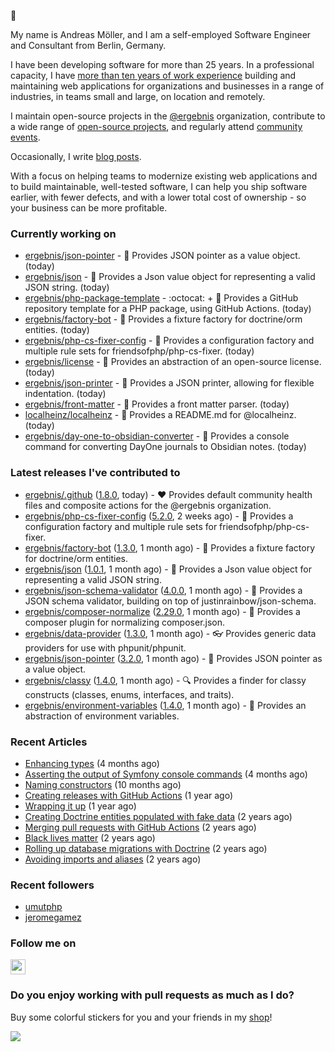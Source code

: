 :wave:

My name is Andreas Möller, and I am a self-employed Software Engineer and Consultant from Berlin, Germany.

I have been developing software for more than 25 years. In a professional capacity, I have [more than ten years of work experience](https://localheinz.com/work-experience/) building and maintaining web applications for organizations and businesses in a range of industries, in teams small and large, on location and remotely.

I maintain open-source projects in the [@ergebnis](https://github.com/ergebnis) organization, contribute to a wide range of [open-source projects](https://github.com/localheinz?tab=repositories&q=&type=fork&language=), and regularly attend [community events](https://localheinz.com/events/).

Occasionally, I write [blog posts](https://localheinz.com/blog/).

With a focus on helping teams to modernize existing web applications and to build maintainable, well-tested software, I can help you ship software earlier, with fewer defects, and with a lower total cost of ownership - so your business can be more profitable.

### Currently working on


- [ergebnis/json-pointer](https://github.com/ergebnis/json-pointer) - :page_with_curl: Provides JSON pointer as a value object. (today)
- [ergebnis/json](https://github.com/ergebnis/json) - :page_with_curl: Provides a Json value object for representing a valid JSON string. (today)
- [ergebnis/php-package-template](https://github.com/ergebnis/php-package-template) - :octocat: &#43; :ledger: Provides a GitHub repository template for a PHP package, using GitHub Actions. (today)
- [ergebnis/factory-bot](https://github.com/ergebnis/factory-bot) - :robot: Provides a fixture factory for doctrine/orm entities. (today)
- [ergebnis/php-cs-fixer-config](https://github.com/ergebnis/php-cs-fixer-config) - :notebook: Provides a configuration factory and multiple rule sets for friendsofphp/php-cs-fixer. (today)
- [ergebnis/license](https://github.com/ergebnis/license) - :briefcase: Provides an abstraction of an open-source license. (today)
- [ergebnis/json-printer](https://github.com/ergebnis/json-printer) - :page_with_curl: Provides a JSON printer, allowing for flexible indentation. (today)
- [ergebnis/front-matter](https://github.com/ergebnis/front-matter) - :eyes: Provides a front matter parser. (today)
- [localheinz/localheinz](https://github.com/localheinz/localheinz) - :wave: Provides a README.md for @localheinz. (today)
- [ergebnis/day-one-to-obsidian-converter](https://github.com/ergebnis/day-one-to-obsidian-converter) - :notebook: Provides a console command for converting DayOne journals to Obsidian notes. (today)

### Latest releases I've contributed to


- [ergebnis/.github](https://github.com/ergebnis/.github) ([1.8.0](https://github.com/ergebnis/.github/releases/tag/1.8.0), today) - :heart: Provides default community health files and composite actions for the @ergebnis organization.
- [ergebnis/php-cs-fixer-config](https://github.com/ergebnis/php-cs-fixer-config) ([5.2.0](https://github.com/ergebnis/php-cs-fixer-config/releases/tag/5.2.0), 2 weeks ago) - :notebook: Provides a configuration factory and multiple rule sets for friendsofphp/php-cs-fixer.
- [ergebnis/factory-bot](https://github.com/ergebnis/factory-bot) ([1.3.0](https://github.com/ergebnis/factory-bot/releases/tag/1.3.0), 1 month ago) - :robot: Provides a fixture factory for doctrine/orm entities.
- [ergebnis/json](https://github.com/ergebnis/json) ([1.0.1](https://github.com/ergebnis/json/releases/tag/1.0.1), 1 month ago) - :page_with_curl: Provides a Json value object for representing a valid JSON string.
- [ergebnis/json-schema-validator](https://github.com/ergebnis/json-schema-validator) ([4.0.0](https://github.com/ergebnis/json-schema-validator/releases/tag/4.0.0), 1 month ago) - :page_with_curl: Provides a JSON schema validator, building on top of justinrainbow/json-schema.
- [ergebnis/composer-normalize](https://github.com/ergebnis/composer-normalize) ([2.29.0](https://github.com/ergebnis/composer-normalize/releases/tag/2.29.0), 1 month ago) - :musical_note: Provides a composer plugin for normalizing composer.json.
- [ergebnis/data-provider](https://github.com/ergebnis/data-provider) ([1.3.0](https://github.com/ergebnis/data-provider/releases/tag/1.3.0), 1 month ago) - :eyeglasses: Provides generic data providers for use with phpunit/phpunit.
- [ergebnis/json-pointer](https://github.com/ergebnis/json-pointer) ([3.2.0](https://github.com/ergebnis/json-pointer/releases/tag/3.2.0), 1 month ago) - :page_with_curl: Provides JSON pointer as a value object.
- [ergebnis/classy](https://github.com/ergebnis/classy) ([1.4.0](https://github.com/ergebnis/classy/releases/tag/1.4.0), 1 month ago) - :mag: Provides a finder for classy constructs (classes, enums, interfaces, and traits).
- [ergebnis/environment-variables](https://github.com/ergebnis/environment-variables) ([1.4.0](https://github.com/ergebnis/environment-variables/releases/tag/1.4.0), 1 month ago) - :deciduous_tree: Provides an abstraction of environment variables.

### Recent Articles


- [Enhancing types](http://localheinz.com/articles/2022/09/20/enhancing-types/) (4 months ago)
- [Asserting the output of Symfony console commands](http://localheinz.com/articles/2022/08/29/asserting-the-output-of-symfony-console-commands/) (4 months ago)
- [Naming constructors](http://localheinz.com/articles/2022/03/26/naming-constructors/) (10 months ago)
- [Creating releases with GitHub Actions](http://localheinz.com/articles/2022/01/24/creating-releases-with-github-actions/) (1 year ago)
- [Wrapping it up](http://localheinz.com/articles/2021/12/31/wrapping-it-up/) (1 year ago)
- [Creating Doctrine entities populated with fake data](http://localheinz.com/articles/2020/07/16/creating-doctrine-entities-populated-with-fake-data/) (2 years ago)
- [Merging pull requests with GitHub Actions](http://localheinz.com/articles/2020/06/15/merging-pull-requests-with-github-actions/) (2 years ago)
- [Black lives matter](http://localheinz.com/articles/2020/06/12/black-lives-matter/) (2 years ago)
- [Rolling up database migrations with Doctrine](http://localheinz.com/articles/2020/06/10/rolling-up-database-migrations-with-doctrine/) (2 years ago)
- [Avoiding imports and aliases](http://localheinz.com/articles/2020/05/19/avoiding-imports-and-aliases/) (2 years ago)

### Recent followers


- [umutphp](https://github.com/umutphp)
- [jeromegamez](https://github.com/jeromegamez)

### Follow me on

<p>
    <a target="_blank" href="https://twitter.com/intent/follow?screen_name=localheinz" title="Follow @localheinz on Twitter"><img src="https://cdn.jsdelivr.net/npm/simple-icons@3.9.0/icons/twitter.svg" width="24px" height="24px"></a>
</p>

### Do you enjoy working with pull requests as much as I do?

Buy some colorful stickers for you and your friends in my <a target="_blank" href="https://shop.localheinz.com" title="shop.localheinz.com">shop</a>!

[![](https://localheinz.com/permanent/img/localheinz/localheinz)](https://localheinz.com/permanent/url/localheinz/localheinz)
